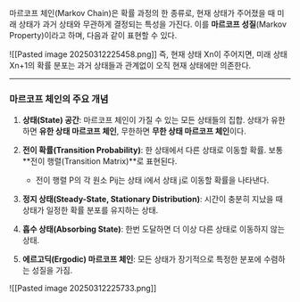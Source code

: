 마르코프 체인(Markov Chain)은 확률 과정의 한 종류로, 현재 상태가 주어졌을 때 미래 상태가 과거 상태와 무관하게 결정되는 특성을 가진다. 이를 **마르코프 성질**(Markov Property)이라고 하며, 다음과 같이 표현할 수 있다.

![[Pasted image 20250312225458.png]]
즉, 현재 상태 Xn이 주어지면, 미래 상태 Xn+1의 확률 분포는 과거 상태들과 관계없이 오직 현재 상태에만 의존한다.

---
### 마르코프 체인의 주요 개념

1. **상태(State) 공간**: 마르코프 체인이 가질 수 있는 모든 상태들의 집합. 상태가 유한하면 **유한 상태 마르코프 체인**, 무한하면 **무한 상태 마르코프 체인**이다.
    
2. **전이 확률(Transition Probability)**: 한 상태에서 다른 상태로 이동할 확률. 보통 **전이 행렬(Transition Matrix)**로 표현된다.
    
    - 전이 행렬 P의 각 원소 Pij는 상태 i에서 상태 j로 이동할 확률을 나타낸다.
3. **정지 상태(Steady-State, Stationary Distribution)**: 시간이 충분히 지났을 때 상태가 일정한 확률 분포를 유지하는 상태.
    
4. **흡수 상태(Absorbing State)**: 한번 도달하면 더 이상 다른 상태로 이동하지 않는 상태.
    
5. **에르고딕(Ergodic) 마르코프 체인**: 모든 상태가 장기적으로 특정한 분포에 수렴하는 성질을 가짐.

![[Pasted image 20250312225733.png]]

